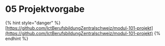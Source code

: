# 05 Projektvorgabe

{% hint style="danger" %}
[https://github.com/IctBerufsbildungZentralschweiz/modul-101-projekt](https://github.com/IctBerufsbildungZentralschweiz/modul-101-projekt)
{% endhint %}

